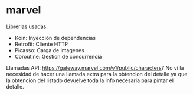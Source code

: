 # marvel

Librerias usadas:
- Koin: Inyección de dependencias
- Retrofit: Cliente HTTP
- Picasso: Carga de imagenes
- Coroutine: Gestion de concurrencia

Llamadas API:
https://gateway.marvel.com/v1/public/characters?
No vi la necesidad de hacer una llamada extra para la obtencion del detalle ya que la obtencion del listado devuelve toda la info necesaria para pintar el detalle.

